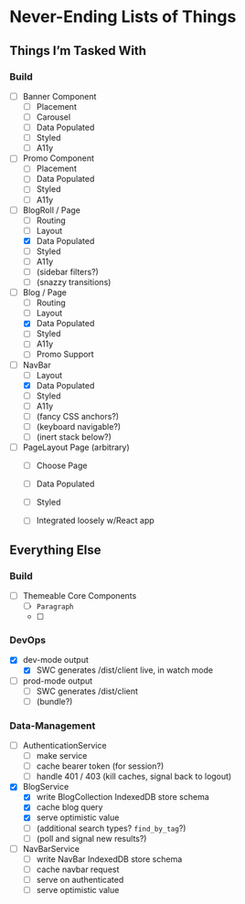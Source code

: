 # Never-Ending Lists of Things

## Things I’m Tasked With

### Build

- [ ] Banner Component
  - [ ] Placement
  - [ ] Carousel
  - [ ] Data Populated
  - [ ] Styled
  - [ ] A11y
- [ ] Promo Component
  - [ ] Placement
  - [ ] Data Populated
  - [ ] Styled
  - [ ] A11y
- [ ] BlogRoll / Page
  - [ ] Routing
  - [ ] Layout
  - [x] Data Populated
  - [ ] Styled
  - [ ] A11y
  - [ ] (sidebar filters?)
  - [ ] (snazzy transitions)
- [ ] Blog / Page
  - [ ] Routing
  - [ ] Layout
  - [x] Data Populated
  - [ ] Styled
  - [ ] A11y
  - [ ] Promo Support
- [ ] NavBar
  - [ ] Layout
  - [x] Data Populated
  - [ ] Styled
  - [ ] A11y
  - [ ] (fancy CSS anchors?)
  - [ ] (keyboard navigable?)
  - [ ] (inert stack below?) 
- [ ] PageLayout Page (arbitrary)
  - [ ] Choose Page
  - [ ] Data Populated
  - [ ] Styled
  - [ ] Integrated loosely w/React app


## Everything Else

### Build

- [ ] Themeable Core Components
  - [ ] `Paragraph`
  - [ ] 

### DevOps

- [x] dev-mode output
  - [x] SWC generates /dist/client live, in watch mode
- [ ] prod-mode output
  - [ ] SWC generates /dist/client
  - [ ] (bundle?)

### Data-Management

- [ ] AuthenticationService
  - [ ] make service
  - [ ] cache bearer token (for session?)
  - [ ] handle 401 / 403 (kill caches, signal back to logout)
- [x] BlogService
  - [x] write BlogCollection IndexedDB store schema
  - [x] cache blog query
  - [x] serve optimistic value
  - [ ] (additional search types? `find_by_tag`?)
  - [ ] (poll and signal new results?)
- [ ] NavBarService
  - [ ] write NavBar IndexedDB store schema 
  - [ ] cache navbar request
  - [ ] serve on authenticated
  - [ ] serve optimistic value
